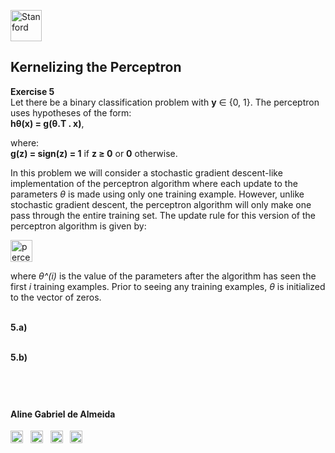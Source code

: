 
<a href="https://i.dlpng.com/static/png/498606_preview.png"><img src="https://i.dlpng.com/static/png/498606_preview.png" title="Stanford" alt="Stanford" height="50"></a>

## Kernelizing the Perceptron
  
**Exercise 5**  
Let there be a binary classification problem with **y** ∈ {0, 1}. The perceptron uses hypotheses of the form:  
**hθ(x) = g(θ.T . x)**, 

where:  
**g(z) = sign(z) = 1** if **z ≥ 0** or **0** otherwise.  

In this problem we will consider a stochastic gradient descent-like implementation of the perceptron algorithm where each update to the parameters *θ* is made
using only one training example. However, unlike stochastic gradient descent, the perceptron algorithm will only make one pass through the entire training set. The update rule for this version of the perceptron algorithm is given by:

<a href="https://github.com/AlmeidaAlin3/MachineLearning/blob/master/ProblemSet2/Exercise5/img/perceptron_update.png"><img src="https://github.com/AlmeidaAlin3/MachineLearning/blob/master/ProblemSet2/Exercise5/img/perceptron_update.png" title="perceptron update rule" alt="perceptron update rule" height="35"></a> 

where *θ^(i)* is the value of the parameters after the algorithm has seen the first *i* training examples. Prior to seeing any training examples, *θ* is initialized to the vector of zeros.

&nbsp;  
**5.a)**  

&nbsp;  
**5.b)**  




&nbsp;  
---

#### Aline Gabriel de Almeida  
<a href="https://www.linkedin.com/in/alinegalmeida/"><img src="https://cdn3.iconfinder.com/data/icons/logos-and-brands-adobe/512/201_Linkedin-512.png" title="Linkedin: alinegalmeida" alt="https://www.linkedin.com/in/alinegalmeida/" height="20"></a>
&nbsp; <a href="https://www.kaggle.com/almeidaalin3"><img src="https://cdn3.iconfinder.com/data/icons/logos-and-brands-adobe/512/189_Kaggle-512.png" title="Kaggle: almeidaalin3" alt="https://www.kaggle.com/almeidaalin3" height="20"></a>
&nbsp; <a href="mailto:aline.gabriel.almeida@gmail.com"><img src="https://cdn3.iconfinder.com/data/icons/logos-and-brands-adobe/512/147_Gmail-512.png" title="aline.gabriel.almeida@gmail.com" alt="aline.gabriel.almeida@gmail.com" height="20"></a>
&nbsp; <a href="https://github.com/AlmeidaAlin3/"><img src="https://cdn3.iconfinder.com/data/icons/logos-and-brands-adobe/512/142_Github-512.png" title="Github: AlmeidaAlin3" alt="https://github.com/AlmeidaAlin3/" height="20"></a> 
